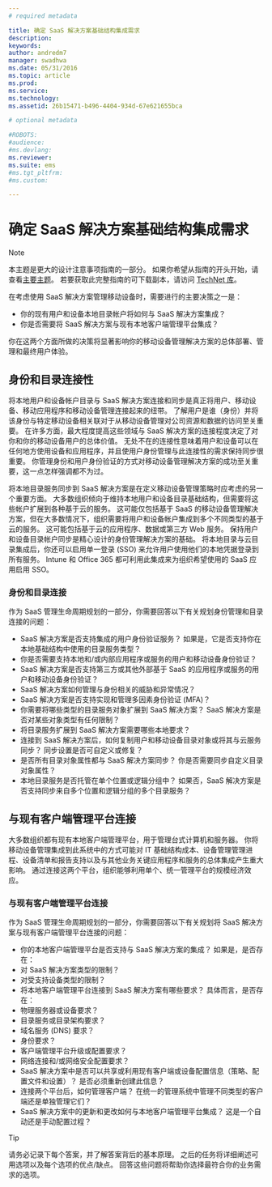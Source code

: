 ```yaml
---
# required metadata

title: 确定 SaaS 解决方案基础结构集成需求
description:
keywords:
author: andredm7
manager: swadhwa
ms.date: 05/31/2016
ms.topic: article
ms.prod:
ms.service:
ms.technology:
ms.assetid: 26b15471-b496-4404-934d-67e621655bca

# optional metadata

#ROBOTS:
#audience:
#ms.devlang:
ms.reviewer: 
ms.suite: ems
#ms.tgt_pltfrm:
#ms.custom:

---
```


# 确定 SaaS 解决方案基础结构集成需求

>[!NOTE]
>本主题是更大的设计注意事项指南的一部分。 如果你希望从指南的开头开始，请查看[主要主题](mdm-design-considerations-guide.md)。 若要获取此完整指南的可下载副本，请访问 [TechNet 库](https://gallery.technet.microsoft.com/Mobile-Device-Management-7d401582)。

在考虑使用 SaaS 解决方案管理移动设备时，需要进行的主要决策之一是：

- 你的现有用户和设备本地目录帐户将如何与 SaaS 解决方案集成？
- 你是否需要将 SaaS 解决方案与现有本地客户端管理平台集成？

你在这两个方面所做的决策将显著影响你的移动设备管理解决方案的总体部署、管理和最终用户体验。

## 身份和目录连接性

将本地用户和设备帐户目录与 SaaS 解决方案连接和同步是真正将用户、移动设备、移动应用程序和移动设备管理连接起来的纽带。 了解用户是谁（身份）并将该身份与特定移动设备相关联对于从移动设备管理对公司资源和数据的访问至关重要。 在许多方面，最大程度提高这些领域与 SaaS 解决方案的连接程度决定了对你和你的移动设备用户的总体价值。  无处不在的连接性意味着用户和设备可以在任何地方使用设备和应用程序，并且使用户身份管理与此连接性的需求保持同步很重要。 你管理身份和用户身份验证的方式对移动设备管理解决方案的成功至关重要，这一点怎样强调都不为过。

将本地目录服务同步到 SaaS 解决方案是在定义移动设备管理策略时应考虑的另一个重要方面。 大多数组织倾向于维持本地用户和设备目录基础结构，但需要将这些帐户扩展到各种基于云的服务。 这可能仅包括基于 SaaS 的移动设备管理解决方案，但在大多数情况下，组织需要将用户和设备帐户集成到多个不同类型的基于云的服务。 这可能包括基于云的应用程序、数据或第三方 Web 服务。 保持用户和设备目录帐户同步是精心设计的身份管理解决方案的基础。 将本地目录与云目录集成后，你还可以启用单一登录 (SSO) 来允许用户使用他们的本地凭据登录到所有服务。 <token>Intune</token> 和 Office 365 都可利用此集成来为组织希望使用的 SaaS 应用启用 SSO。

### 身份和目录连接

作为 SaaS 管理生命周期规划的一部分，你需要回答以下有关规划身份管理和目录连接的问题：

- SaaS 解决方案是否支持集成的用户身份验证服务？ 如果是，它是否支持你在本地基础结构中使用的目录服务类型？
- 你是否需要支持本地和/或内部应用程序或服务的用户和移动设备身份验证？
- SaaS 解决方案是否支持第三方或其他外部基于 SaaS 的应用程序或服务的用户和移动设备身份验证？
- SaaS 解决方案如何管理与身份相关的威胁和异常情况？
- SaaS 解决方案是否支持实现和管理多因素身份验证 (MFA)？
- 你需要将哪些类型的目录服务对象扩展到 SaaS 解决方案？ SaaS 解决方案是否对某些对象类型有任何限制？
- 将目录服务扩展到 SaaS 解决方案需要哪些本地要求？
- 连接到 SaaS 解决方案后，如何复制用户和移动设备目录对象或将其与云服务同步？ 同步设置是否可自定义或修复？
- 是否所有目录对象属性都与 SaaS 解决方案同步？ 你是否需要同步自定义目录对象属性？
- 本地目录服务是否托管在单个位置或逻辑分组中？ 如果否，SaaS 解决方案是否支持同步来自多个位置和逻辑分组的多个目录服务？

## 与现有客户端管理平台连接

大多数组织都有现有本地客户端管理平台，用于管理台式计算机和服务器。 你将移动设备管理集成到此系统中的方式可能对 IT 基础结构成本、设备管理管理进程、设备清单和报告支持以及与其他业务关键应用程序和服务的总体集成产生重大影响。 通过连接这两个平台，组织能够利用单个、统一管理平台的规模经济效应。

### 与现有客户端管理平台连接

作为 SaaS 管理生命周期规划的一部分，你需要回答以下有关规划将 SaaS 解决方案与现有客户端管理平台连接的问题：

- 你的本地客户端管理平台是否支持与 SaaS 解决方案的集成？ 如果是，是否存在：
 - 对 SaaS 解决方案类型的限制？
 - 对受支持设备类型的限制？
- 将本地客户端管理平台连接到 SaaS 解决方案有哪些要求？ 具体而言，是否存在：
 - 物理服务器或设备要求？
 - 目录服务或目录架构要求？
 - 域名服务 (DNS) 要求？
 - 身份要求？
 - 客户端管理平台升级或配置要求？
 - 网络连接和/或网络安全配置要求？
- SaaS 解决方案中是否可以共享或利用现有客户端或设备配置信息（策略、配置文件和设置）？ 是否必须重新创建此信息？
- 连接两个平台后，如何管理客户端？ 在统一的管理系统中管理不同类型的客户端还是单独管理它们？
- SaaS 解决方案中的更新和更改如何与本地客户端管理平台集成？ 这是一个自动还是手动配置过程？

>[!TIP]
>请务必记录下每个答案，并了解答案背后的基本原理。 之后的任务将详细阐述可用选项以及每个选项的优点/缺点。  回答这些问题将帮助你选择最符合你的业务需求的选项。

<!--HONumber=Jun16_HO1-->


